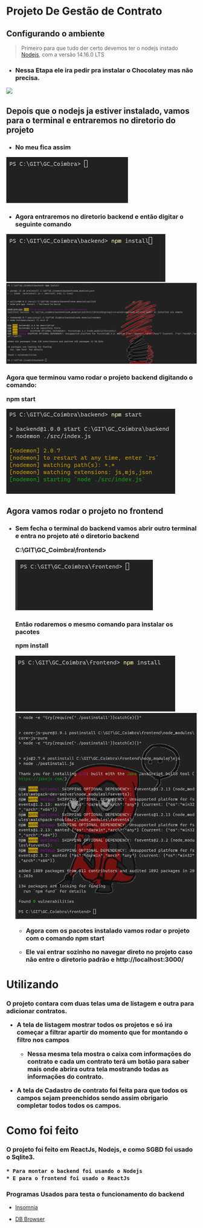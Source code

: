 # Projeto De Gestão de Contrato

<h2>Configurando o ambiente</h2>

> Primeiro para que tudo der certo devemos ter o nodejs instado 
[Nodejs](https://nodejs.org/en/), com a versão 14.16.0 LTS

* <h3>Nessa Etapa ele ira pedir pra instalar o Chocolatey mas não precisa.</h3>

![](https://courses.cs.washington.edu/courses/cse154/19au/resources/assets/node/windows/img/nodeInstallNative.png)

<h2> Depois que o nodejs ja estiver instalado, vamos para o terminal e entraremos no diretorio do projeto</h2>

* <h3> No meu fica assim 
<img src="IMG/ps1.png">

* <h3>Agora entraremos no diretorio backend e então digitar o seguinte comando 
<img src="IMG/ps2.png">

<img src="IMG/ps4.png">
<h3> Agora que terminou vamo rodar o projeto backend digitando o comando:

**npm start**

<img src="IMG/ps5.png">

<h2> Agora vamos rodar o projeto no frontend</h2>

* <h3> Sem fecha o terminal do backend vamos abrir outro terminal e entra no projeto até o diretorio backend 

    **C:\GIT\GC_Coimbra\frontend>**

    <img src="IMG/ps6.png">

    <h3> Então rodaremos o mesmo comando para instalar os pacotes

    **npm install**

    <img src="IMG/ps7.png">\
    <img src="IMG/ps8.png">

    * Agora com os pacotes instalado vamos rodar o projeto com o comando
    **npm start**

    * Ele vai entrar sozinho no navegar direto no projeto caso não entre o diretorio padrão e http://localhost:3000/

# Utilizando

<h3> O projeto contara com duas telas uma de listagem e outra para adicionar contratos.

* A tela de listagem mostrar todos os projetos e só ira começar a filtrar apartir do momento que for montando o filtro nos campos
     * Nessa mesma tela mostra o caixa com informações do contrato e cada um contrato terá um botão para saber mais onde abrira outra tela mostrando todas as informações do contrato.

* A tela de Cadastro de contrato foi feita para que todos os campos sejam preenchidos sendo assim obrigario completar todos todos os campos.


# Como foi feito

<h3> O projeto foi feito em ReactJs, Nodejs, e como SGBD foi usado o Sqlite3.
    
    * Para montar o backend foi usando o Nodejs
    * E para o frontend foi usado o ReactJs
    
<h3> Programas Usados para testa o funcionamento do backend</h3>

* [Insomnia](https://insomnia.rest/)

* [DB Browser](https://sqlitebrowser.org/)